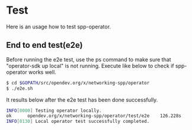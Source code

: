 # Test
Here is an usage how to test spp-operator.

## End to end test(e2e)
Before running the e2e test, use the ps command to make sure that "operator-sdk up local" is not running.
Execute like below to check if spp-operator works well.
```bash
$ cd $GOPATH/src/opendev.org/x/networking-spp/operator
$ ./e2e.sh
```

It results below after the e2e test has been done successfully.

```bash
INFO[0000] Testing operator locally.
ok      opendev.org/x/networking-spp/operator/test/e2e    126.228s
INFO[0130] Local operator test successfully completed.
```

